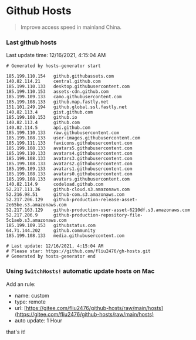 # Github Hosts

> Improve access speed in mainland China.

### Last github hosts

Last update time: 12/16/2021, 4:15:04 AM

```base
# Generated by hosts-generator start 

185.199.110.154   github.githubassets.com
140.82.114.21     central.github.com
185.199.110.133   desktop.githubusercontent.com
185.199.110.153   assets-cdn.github.com
185.199.109.133   camo.githubusercontent.com
185.199.108.133   github.map.fastly.net
151.101.249.194   github.global.ssl.fastly.net
140.82.113.4      gist.github.com
185.199.108.153   github.io
140.82.113.4      github.com
140.82.114.5      api.github.com
185.199.110.133   raw.githubusercontent.com
185.199.108.133   user-images.githubusercontent.com
185.199.111.133   favicons.githubusercontent.com
185.199.108.133   avatars5.githubusercontent.com
185.199.110.133   avatars4.githubusercontent.com
185.199.108.133   avatars3.githubusercontent.com
185.199.108.133   avatars2.githubusercontent.com
185.199.109.133   avatars1.githubusercontent.com
185.199.108.133   avatars0.githubusercontent.com
185.199.108.133   avatars.githubusercontent.com
140.82.114.9      codeload.github.com
52.217.111.36     github-cloud.s3.amazonaws.com
52.216.98.51      github-com.s3.amazonaws.com
52.217.206.129    github-production-release-asset-2e65be.s3.amazonaws.com
52.217.163.129    github-production-user-asset-6210df.s3.amazonaws.com
52.217.206.9      github-production-repository-file-5c1aeb.s3.amazonaws.com
185.199.109.153   githubstatus.com
64.71.144.202     github.community
185.199.108.133   media.githubusercontent.com

# Last update: 12/16/2021, 4:15:04 AM
# Please star: https://github.com/fliu2476/gh-hosts.git
# Generated by hosts-generator end
```

### Using `SwitchHosts!` automatic update hosts on Mac
Add an rule:
- name: custom
- type: remote
- url: [https://gitee.com/fliu2476/github-hosts/raw/main/hosts](https://gitee.com/fliu2476/github-hosts/raw/main/hosts)
- auto update: 1 Hour

that's it!

